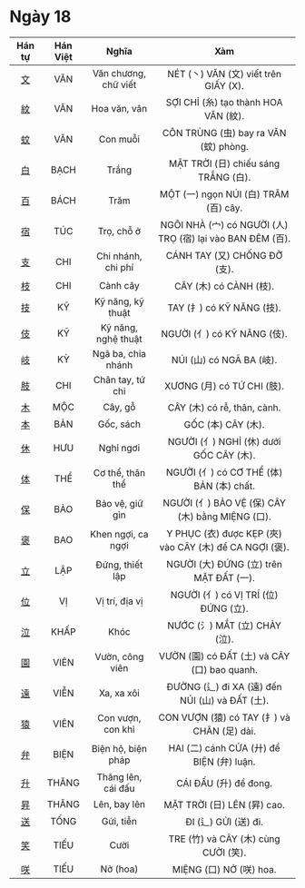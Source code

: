 <link href="styles.css" rel="stylesheet">

# Ngày 18

| Hán tự | Hán Việt | Nghĩa | Xàm |
| :---: | :---: | :---: | :---: |
| [<span class="stroke-order">文</span>](https://mazii.net/vi-VN/search/kanji/javi/%E6%96%87) | VĂN | Văn chương, chữ viết | NÉT (丶) VĂN (文) viết trên GIẤY (X). |
| [<span class="stroke-order">紋</span>](https://mazii.net/vi-VN/search/kanji/javi/%E7%B4%8B) | VĂN | Hoa văn, vân | SỢI CHỈ (糸) tạo thành HOA VĂN (紋). |
| [<span class="stroke-order">蚊</span>](https://mazii.net/vi-VN/search/kanji/javi/%E8%9A%8A) | VĂN | Con muỗi | CÔN TRÙNG (虫) bay ra VĂN (蚊) phòng. |
| [<span class="stroke-order">白</span>](https://mazii.net/vi-VN/search/kanji/javi/%E7%99%BD) | BẠCH | Trắng | MẶT TRỜI (日) chiếu sáng TRẮNG (白). |
| [<span class="stroke-order">百</span>](https://mazii.net/vi-VN/search/kanji/javi/%E7%99%BE) | BÁCH | Trăm | MỘT (一) ngọn NÚI (白) TRĂM (百) cây. |
| [<span class="stroke-order">宿</span>](https://mazii.net/vi-VN/search/kanji/javi/%E5%AE%BF) | TÚC | Trọ, chỗ ở | NGÔI NHÀ (宀) có NGƯỜI (人) TRỌ (宿) lại vào BAN ĐÊM (百). |
| [<span class="stroke-order">支</span>](https://mazii.net/vi-VN/search/kanji/javi/%E6%94%AF) | CHI | Chi nhánh, chi phí | CÁNH TAY (又) CHỐNG ĐỠ (支). |
| [<span class="stroke-order">枝</span>](https://mazii.net/vi-VN/search/kanji/javi/%E6%9E%9D) | CHI | Cành cây | CÂY (木) có CÀNH (枝). |
| [<span class="stroke-order">技</span>](https://mazii.net/vi-VN/search/kanji/javi/%E6%8A%80) | KỸ | Kỹ năng, kỹ thuật | TAY (扌) có KỸ NĂNG (技). |
| [<span class="stroke-order">伎</span>](https://mazii.net/vi-VN/search/kanji/javi/%E4%BC%8E) | KỸ | Kỹ năng, nghệ thuật | NGƯỜI (亻) có KỸ NĂNG (伎). |
| [<span class="stroke-order">岐</span>](https://mazii.net/vi-VN/search/kanji/javi/%E5%B2%90) | KỲ | Ngã ba, chia nhánh | NÚI (山) có NGÃ BA (岐). |
| [<span class="stroke-order">肢</span>](https://mazii.net/vi-VN/search/kanji/javi/%E8%82%A2) | CHI | Chân tay, tứ chi | XƯƠNG (月) có TỨ CHI (肢). |
| [<span class="stroke-order">木</span>](https://mazii.net/vi-VN/search/kanji/javi/%E6%9C%A8) | MỘC | Cây, gỗ | CÂY (木) có rễ, thân, cành. |
| [<span class="stroke-order">本</span>](https://mazii.net/vi-VN/search/kanji/javi/%E6%9C%AC) | BẢN | Gốc, sách | GỐC (本) CÂY (木). |
| [<span class="stroke-order">休</span>](https://mazii.net/vi-VN/search/kanji/javi/%E4%BC%91) | HƯU | Nghỉ ngơi | NGƯỜI (亻) NGHỈ (休) dưới GỐC CÂY (木). |
| [<span class="stroke-order">体</span>](https://mazii.net/vi-VN/search/kanji/javi/%E4%BD%93) | THỂ | Cơ thể, thân thể | NGƯỜI (亻) có CƠ THỂ (体) BẢN (本) chất. |
| [<span class="stroke-order">保</span>](https://mazii.net/vi-VN/search/kanji/javi/%E4%BF%9D) | BẢO | Bảo vệ, giữ gìn | NGƯỜI (亻) BẢO VỆ (保) CÂY (木) bằng MIỆNG (口). |
| [<span class="stroke-order">褒</span>](https://mazii.net/vi-VN/search/kanji/javi/%E8%A4%92) | BAO | Khen ngợi, ca ngợi | Y PHỤC (衣) được KẸP (夾) vào CÂY (木) để CA NGỢI (褒). |
| [<span class="stroke-order">立</span>](https://mazii.net/vi-VN/search/kanji/javi/%E7%AB%8B) | LẬP | Đứng, thiết lập | NGƯỜI (大) ĐỨNG (立) trên MẶT ĐẤT (一). |
| [<span class="stroke-order">位</span>](https://mazii.net/vi-VN/search/kanji/javi/%E4%BD%8D) | VỊ | Vị trí, địa vị | NGƯỜI (亻) có VỊ TRÍ (位) ĐỨNG (立). |
| [<span class="stroke-order">泣</span>](https://mazii.net/vi-VN/search/kanji/javi/%E6%B3%A3) | KHẤP | Khóc | NƯỚC (氵) MẮT (立) CHẢY (泣). |
| [<span class="stroke-order">園</span>](https://mazii.net/vi-VN/search/kanji/javi/%E5%9C%92) | VIÊN | Vườn, công viên | VƯỜN (園) có ĐẤT (土) và CÂY (口) bao quanh. |
| [<span class="stroke-order">遠</span>](https://mazii.net/vi-VN/search/kanji/javi/%E9%81%A0) | VIỄN | Xa, xa xôi | ĐƯỜNG (辶) đi XA (遠) đến NÚI (山) và ĐẤT (土). |
| [<span class="stroke-order">猿</span>](https://mazii.net/vi-VN/search/kanji/javi/%E7%8C%BF) | VIÊN | Con vượn, con khỉ | CON VƯỢN (猿) có TAY (扌) và CHÂN (足) dài. |
| [<span class="stroke-order">弁</span>](https://mazii.net/vi-VN/search/kanji/javi/%E5%BC%81) | BIỆN | Biện hộ, biện pháp | HAI (二) cánh CỬA (廾) để BIỆN (弁) luận. |
| [<span class="stroke-order">升</span>](https://mazii.net/vi-VN/search/kanji/javi/%E5%8D%87) | THĂNG | Thăng lên, cái đấu | CÁI ĐẤU (升) để đong. |
| [<span class="stroke-order">昇</span>](https://mazii.net/vi-VN/search/kanji/javi/%E6%98%87) | THĂNG | Lên, bay lên | MẶT TRỜI (日) LÊN (昇) cao. |
| [<span class="stroke-order">送</span>](https://mazii.net/vi-VN/search/kanji/javi/%E9%80%81) | TỐNG | Gửi, tiễn | ĐI (辶) GỬI (送) đi. |
| [<span class="stroke-order">笑</span>](https://mazii.net/vi-VN/search/kanji/javi/%E7%AC%91) | TIẾU | Cười | TRE (竹) và CÂY (木) cùng CƯỜI (笑). |
| [<span class="stroke-order">咲</span>](https://mazii.net/vi-VN/search/kanji/javi/%E5%92%B2) | TIẾU | Nở (hoa) | MIỆNG (口) NỞ (咲) hoa. |

